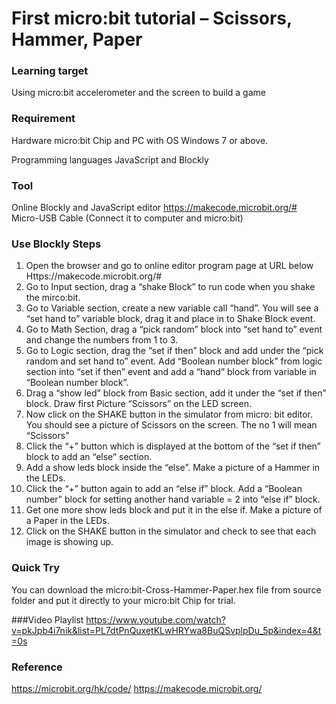 # First micro:bit tutorial – Scissors, Hammer, Paper

### Learning target

Using micro:bit accelerometer and the screen to build a game

### Requirement
Hardware
micro:bit Chip and PC with OS Windows 7 or above.

Programming languages 
JavaScript and Blockly

### Tool
Online Blockly and JavaScript editor https://makecode.microbit.org/#
Micro-USB Cable (Connect it to computer and micro:bit)

### Use Blockly Steps
1.	Open the browser and go to online editor program page at URL below
Https://makecode.microbit.org/# 
2.	Go to Input section, drag a “shake Block” to run code when you shake the mirco:bit.
3.	Go to Variable section, create a new variable call “hand”. You will see a “set hand to” variable block, drag it and place in to Shake Block event.
4.	Go to Math Section, drag a “pick random” block into “set hand to” event and change the numbers from 1 to 3.
5.	Go to Logic section, drag the “set if then” block and add under the “pick random and set hand to” event. Add “Boolean number block” from logic section into “set if then” event and add a “hand” block from variable in “Boolean number block”.
6.	Drag a “show led” block from Basic section, add it under the “set if then” block. Draw first Picture “Scissors” on the LED screen.
7.	Now click on the SHAKE button in the simulator from micro: bit editor. You should see a picture of Scissors on the screen. The no 1 will mean “Scissors”
8.	Click the “+” button which is displayed at the bottom of the “set if then” block to add an “else” section.
9.	Add a show leds block inside the “else”. Make a picture of a Hammer in the LEDs.
10.	Click the “+” button again to add an “else if” block. Add a “Boolean number”  block for setting another hand variable = 2 into “else if” block. 
11.	Get one more show leds block and put it in the else if. Make a picture of a Paper in the LEDs.
12.	Click on the SHAKE button in the simulator and check to see that each image is showing up.

### Quick Try
You can download the micro:bit-Cross-Hammer-Paper.hex file from source folder and put it directly to your micro:bit Chip for trial.

###Video Playlist
https://www.youtube.com/watch?v=pkJpb4i7nik&list=PL7dtPnQuxetKLwHRYwa8BuQSvplpDu_5p&index=4&t=0s

### Reference
https://microbit.org/hk/code/
https://makecode.microbit.org/
